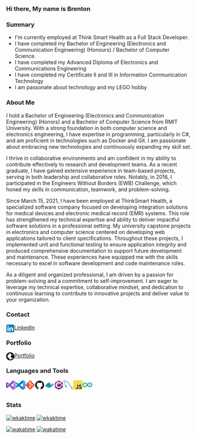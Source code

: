 ### Hi there, My name is Brenton

### Summary
- I'm currently employed at Think Smart Health as a Full Stack Developer.
- I have completed my Bachelor of Engineering (Electronics and Communication Engineering) (Honours) / Bachelor of Computer Science.
- I have completed my Advanced Diploma of Electronics and Communications Engineering
- I have completed my Certificate II and III in Information Communication Technology
- I am passonate about technology and my LEGO hobby

### About Me
I hold a Bachelor of Engineering (Electronics and Communication Engineering) (Honors) and a Bachelor of Computer Science from RMIT University. With a strong foundation in both computer science and electronics engineering, I have expertise in programming, particularly in C#, and am proficient in technologies such as Docker and Git. I am passionate about embracing new technologies and continuously expanding my skill set.

I thrive in collaborative environments and am confident in my ability to contribute effectively to research and development teams. As a recent graduate, I have gained extensive experience in team-based projects, serving in both leadership and collaborative roles. Notably, in 2016, I participated in the Engineers Without Borders (EWB) Challenge, which honed my skills in communication, teamwork, and problem-solving.

Since March 15, 2021, I have been employed at ThinkSmart Health, a specialized software company focused on developing integration solutions for medical devices and electronic medical record (EMR) systems. This role has strengthened my technical expertise and ability to deliver impactful software solutions in a professional setting.
My university capstone projects in electronics and computer science centered on developing web applications tailored to client specifications. Throughout these projects, I implemented unit and functional testing to ensure application integrity and produced comprehensive documentation to support future development and maintenance. These experiences have equipped me with the skills necessary to excel in software development and code maintenance roles.

As a diligent and organized professional, I am driven by a passion for problem-solving and a commitment to self-improvement.
I am eager to leverage my technical expertise, collaborative mindset, and dedication to continuous learning to contribute to innovative projects and deliver value to your organization.

### Contact
[<img align="left" width="22px" src="https://raw.githubusercontent.com/devicons/devicon/refs/heads/master/icons/linkedin/linkedin-original.svg"/> LinkedIn][linkedin]

### Portfolio
[<img align="left" alt="Profile" width="22px" src="https://raw.githubusercontent.com/iconic/open-iconic/master/svg/globe.svg"> Portfolio][portfolio]
<br/>

### Languages and Tools
<img align="left" alt="Visual Studio" width="26px" src="https://raw.githubusercontent.com/devicons/devicon/refs/heads/master/icons/visualstudio/visualstudio-original.svg" />
<img align="left" alt="Visual Studio Code" width="26px" src="https://raw.githubusercontent.com/devicons/devicon/refs/heads/master/icons/vscode/vscode-original.svg" />
<img align="left" alt="Git" width="26px" src="https://raw.githubusercontent.com/devicons/devicon/refs/heads/master/icons/git/git-original.svg" />
<img align="left" alt="GitHub" width="26px" src="https://raw.githubusercontent.com/devicons/devicon/refs/heads/master/icons/github/github-original.svg" />
<img align="left" alt="Docker" width="26px" src="https://raw.githubusercontent.com/devicons/devicon/refs/heads/master/icons/docker/docker-original.svg" />
<img align="left" alt="C#" width="26px" src="https://raw.githubusercontent.com/devicons/devicon/refs/heads/master/icons/csharp/csharp-original.svg" />
<img align="left" alt="MySQL" width="26px" src="https://raw.githubusercontent.com/devicons/devicon/refs/heads/master/icons/mysql/mysql-original.svg" />
<img align="left" alt="JavaScript" width="26px" src="https://raw.githubusercontent.com/devicons/devicon/refs/heads/master/icons/javascript/javascript-original.svg" />
<img align="left" alt="Arduino" width="26px" src="https://raw.githubusercontent.com/devicons/devicon/refs/heads/master/icons/arduino/arduino-original.svg" />
<br />
<br />

### Stats
[![wkaktime](https://wakatime.com/share/@brentonholloway/e5e7c2bb-0cdf-41d3-a4c5-83847f27ae17.svg#gh-dark-mode-only)](https://wakatime.com/@b8ab6c7e-7141-4819-a8df-a09387401d9e#gh-dark-mode-only)
[![wkaktime](https://wakatime.com/share/@brentonholloway/7bd2a10e-d3ac-436a-9373-6f02f900b308.svg#gh-light-mode-only)](https://wakatime.com/@b8ab6c7e-7141-4819-a8df-a09387401d9e#gh-light-mode-only)


[![wakatime](https://wakatime.com/share/@brentonholloway/c760c79c-ff04-4b71-94ba-09f6b953b9fb.svg#gh-dark-mode-only)](https://wakatime.com/@b8ab6c7e-7141-4819-a8df-a09387401d9e#gh-dark-mode-only)
[![wakatime](https://wakatime.com/share/@brentonholloway/cdcfaad8-3357-4387-b347-04a0c9ec88bd.svg#gh-light-mode-only)](https://wakatime.com/@b8ab6c7e-7141-4819-a8df-a09387401d9e#gh-light-mode-only)

[website]: https://wallabywebsites.com.au/
[linkedin]: https://www.linkedin.com/in/brenton-holloway/
[portfolio]: https://brentonholloway.github.io/#/
